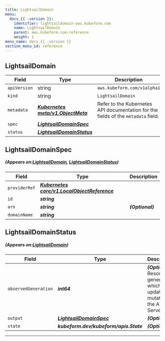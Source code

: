 ```yaml
---
title: LightsailDomain
menu:
  docs_{{ .version }}:
    identifier: lightsaildomain-aws.kubeform.com
    name: LightsailDomain
    parent: aws.kubeform.com-reference
    weight: 1
menu_name: docs_{{ .version }}
section_menu_id: reference
---
```


## LightsailDomain
| Field | Type | Description |
| ------ | ----- | ----------- |
| `apiVersion` | string | `aws.kubeform.com/v1alpha1` |
|    `kind` | string | `LightsailDomain` |
| `metadata` | ***[Kubernetes meta/v1.ObjectMeta](https://kubernetes.io/docs/reference/generated/kubernetes-api/v1.13/#objectmeta-v1-meta)***|Refer to the Kubernetes API documentation for the fields of the `metadata` field.|
| `spec` | ***[LightsailDomainSpec](#LightsailDomainSpec)***||
| `status` | ***[LightsailDomainStatus](#LightsailDomainStatus)***||
## LightsailDomainSpec
##### (Appears on:[LightsailDomain](#LightsailDomain), [LightsailDomainStatus](#LightsailDomainStatus))
| Field | Type | Description |
| ------ | ----- | ----------- |
| `providerRef` | ***[Kubernetes core/v1.LocalObjectReference](https://kubernetes.io/docs/reference/generated/kubernetes-api/v1.13/#localobjectreference-v1-core)***||
| `id` | ***string***||
| `arn` | ***string***| ***(Optional)*** |
| `domainName` | ***string***||
## LightsailDomainStatus
##### (Appears on:[LightsailDomain](#LightsailDomain))
| Field | Type | Description |
| ------ | ----- | ----------- |
| `observedGeneration` | ***int64***| ***(Optional)*** Resource generation, which is updated on mutation by the API Server.|
| `output` | ***[LightsailDomainSpec](#LightsailDomainSpec)***| ***(Optional)*** |
| `state` | ***kubeform.dev/kubeform/apis.State***| ***(Optional)*** |
---
